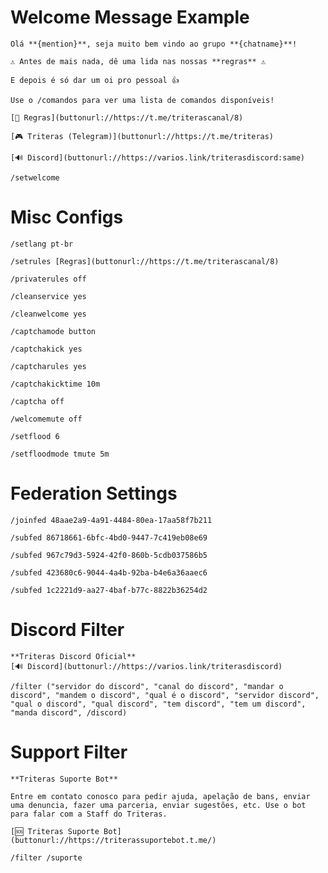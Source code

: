 # Welcome Message Example
```
Olá **{mention}**, seja muito bem vindo ao grupo **{chatname}**!

⚠️ Antes de mais nada, dê uma lida nas nossas **regras** ⚠️

E depois é só dar um oi pro pessoal 👍

Use o /comandos para ver uma lista de comandos disponíveis!

[📜 Regras](buttonurl://https://t.me/triterascanal/8)

[🎮 Triteras (Telegram)](buttonurl://https://t.me/triteras)

[🔊 Discord](buttonurl://https://varios.link/triterasdiscord:same)
```

`/setwelcome`

# Misc Configs

```/setlang pt-br```

```/setrules [Regras](buttonurl://https://t.me/triterascanal/8)```

`/privaterules off`

`/cleanservice yes`

`/cleanwelcome yes`

`/captchamode button`

`/captchakick yes`

`/captcharules yes`

`/captchakicktime 10m`

`/captcha off`

`/welcomemute off`

`/setflood 6`

`/setfloodmode tmute 5m`


# Federation Settings
`/joinfed 48aae2a9-4a91-4484-80ea-17aa58f7b211`

`/subfed 86718661-6bfc-4bd0-9447-7c419eb08e69`

`/subfed 967c79d3-5924-42f0-860b-5cdb037586b5`

`/subfed 423680c6-9044-4a4b-92ba-b4e6a36aaec6`

`/subfed 1c2221d9-aa27-4baf-b77c-8822b36254d2`


# Discord Filter
```
**Triteras Discord Oficial**
[🔊 Discord](buttonurl://https://varios.link/triterasdiscord)
```
`/filter ("servidor do discord", "canal do discord", "mandar o discord", "mandem o discord", "qual é o discord", "servidor discord", "qual o discord", "qual discord", "tem discord", "tem um discord", "manda discord", /discord)`

# Support Filter
```
**Triteras Suporte Bot**

Entre em contato conosco para pedir ajuda, apelação de bans, enviar uma denuncia, fazer uma parceria, enviar sugestões, etc. Use o bot para falar com a Staff do Triteras.

[🆘 Triteras Suporte Bot](buttonurl://https://triterassuportebot.t.me/)
```
`/filter /suporte`

